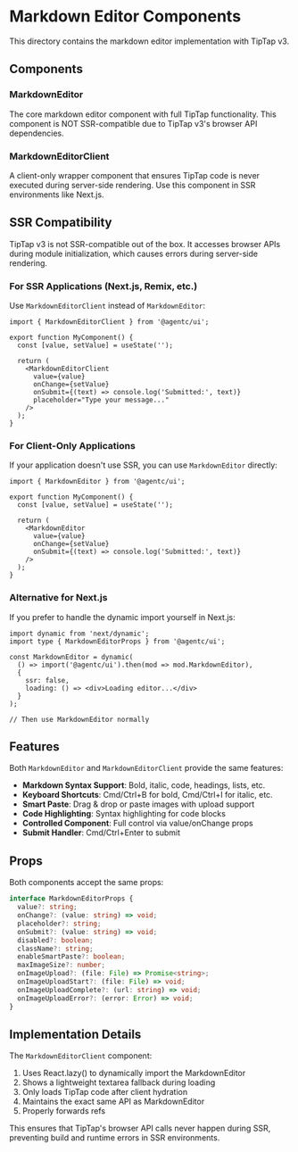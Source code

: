 # Markdown Editor Components

This directory contains the markdown editor implementation with TipTap v3.

## Components

### MarkdownEditor
The core markdown editor component with full TipTap functionality. This component is NOT SSR-compatible due to TipTap v3's browser API dependencies.

### MarkdownEditorClient
A client-only wrapper component that ensures TipTap code is never executed during server-side rendering. Use this component in SSR environments like Next.js.

## SSR Compatibility

TipTap v3 is not SSR-compatible out of the box. It accesses browser APIs during module initialization, which causes errors during server-side rendering.

### For SSR Applications (Next.js, Remix, etc.)

Use `MarkdownEditorClient` instead of `MarkdownEditor`:

```tsx
import { MarkdownEditorClient } from '@agentc/ui';

export function MyComponent() {
  const [value, setValue] = useState('');
  
  return (
    <MarkdownEditorClient
      value={value}
      onChange={setValue}
      onSubmit={(text) => console.log('Submitted:', text)}
      placeholder="Type your message..."
    />
  );
}
```

### For Client-Only Applications

If your application doesn't use SSR, you can use `MarkdownEditor` directly:

```tsx
import { MarkdownEditor } from '@agentc/ui';

export function MyComponent() {
  const [value, setValue] = useState('');
  
  return (
    <MarkdownEditor
      value={value}
      onChange={setValue}
      onSubmit={(text) => console.log('Submitted:', text)}
    />
  );
}
```

### Alternative for Next.js

If you prefer to handle the dynamic import yourself in Next.js:

```tsx
import dynamic from 'next/dynamic';
import type { MarkdownEditorProps } from '@agentc/ui';

const MarkdownEditor = dynamic(
  () => import('@agentc/ui').then(mod => mod.MarkdownEditor),
  { 
    ssr: false,
    loading: () => <div>Loading editor...</div>
  }
);

// Then use MarkdownEditor normally
```

## Features

Both `MarkdownEditor` and `MarkdownEditorClient` provide the same features:

- **Markdown Syntax Support**: Bold, italic, code, headings, lists, etc.
- **Keyboard Shortcuts**: Cmd/Ctrl+B for bold, Cmd/Ctrl+I for italic, etc.
- **Smart Paste**: Drag & drop or paste images with upload support
- **Code Highlighting**: Syntax highlighting for code blocks
- **Controlled Component**: Full control via value/onChange props
- **Submit Handler**: Cmd/Ctrl+Enter to submit

## Props

Both components accept the same props:

```typescript
interface MarkdownEditorProps {
  value?: string;
  onChange?: (value: string) => void;
  placeholder?: string;
  onSubmit?: (value: string) => void;
  disabled?: boolean;
  className?: string;
  enableSmartPaste?: boolean;
  maxImageSize?: number;
  onImageUpload?: (file: File) => Promise<string>;
  onImageUploadStart?: (file: File) => void;
  onImageUploadComplete?: (url: string) => void;
  onImageUploadError?: (error: Error) => void;
}
```

## Implementation Details

The `MarkdownEditorClient` component:

1. Uses React.lazy() to dynamically import the MarkdownEditor
2. Shows a lightweight textarea fallback during loading
3. Only loads TipTap code after client hydration
4. Maintains the exact same API as MarkdownEditor
5. Properly forwards refs

This ensures that TipTap's browser API calls never happen during SSR, preventing build and runtime errors in SSR environments.